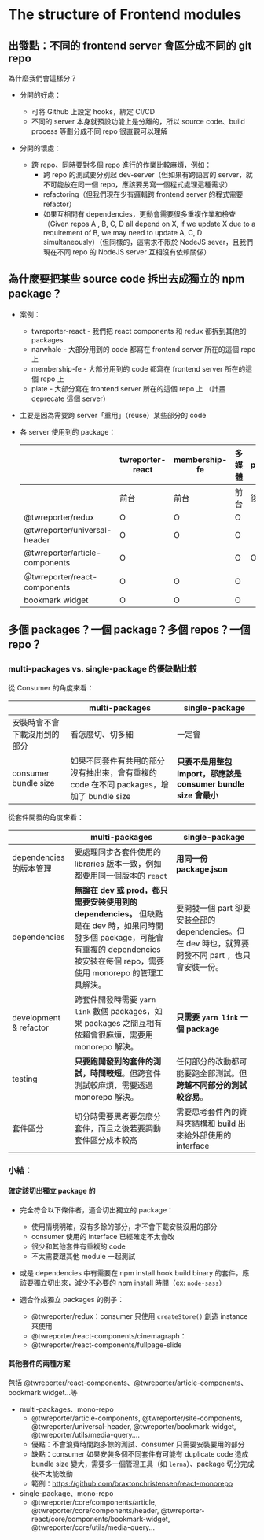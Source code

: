 # The structure of Frontend modules

## 出發點：不同的 frontend server 會區分成不同的 git repo

為什麼我們會這樣分？

- 分開的好處：
  - 可將 Github 上設定 hooks，綁定 CI/CD
  - 不同的 server 本身就預設功能上是分離的，所以 source code、build process 等劃分成不同 repo 很直觀可以理解

- 分開的壞處：
  - 跨 repo、同時要對多個 repo 進行的作業比較麻煩，例如：
    - 跨 repo 的測試要分別起 dev-server（但如果有跨語言的 server，就不可能放在同一個 repo，應該要另寫一個程式處理這種需求）
    - refactoring（但我們現在少有邏輯跨 frontend server 的程式需要 refactor）
    - 如果互相間有 dependencies，更動會需要很多重複作業和檢查（Given repos A , B, C, D all depend on X, if we update X due to a requirement of B, we may need to update A, C, D simultaneously）（但同樣的，這需求不限於 NodeJS sever，且我們現在不同 repo 的 NodeJS server 互相沒有依賴關係）

## 為什麼要把某些 source code 拆出去成獨立的 npm package？

- 案例：
  - twreporter-react - 我們把 react components 和 redux 都拆到其他的 packages
  - narwhale - 大部分用到的 code 都寫在 frontend server 所在的這個 repo 上
  - membership-fe - 大部分用到的 code 都寫在 frontend server 所在的這個 repo 上
  - plate - 大部分寫在 frontend server 所在的這個 repo 上 （計畫 deprecate 這個 server）

- 主要是因為需要跨 server「重用」（reuse）某些部分的 code

- 各 server 使用到的 package：

  

  |                                | twreporter-react | membership-fe | 多媒體 | plate | narwhale |
  | ------------------------------ | ---------------- | ------------- | ------ | ----- | -------- |
  |                                | 前台             | 前台          | 前台   | 後台  | 後台     |
  | @twreporter/redux              | O                | O             | O      |       |          |
  | @twreporter/universal-header   | O                | O             | O      |       |          |
  | @twreporter/article-components | O                |               | O      | O     | O        |
  | ＠twreporter/react-components  | O                | O             | O      |       |          |
  | bookmark widget                | O                | O             | O      |       |          |

## 多個 packages？一個 package？多個 repos？一個 repo？

### multi-packages vs. single-package 的優缺點比較

從 Consumer 的角度來看：

|                              | multi-packages                                               | single-package                                               |
| ---------------------------- | ------------------------------------------------------------ | ------------------------------------------------------------ |
| 安裝時會不會下載沒用到的部分 | 看怎麼切、切多細                                             | 一定會                                                       |
| consumer bundle size         | 如果不同套件有共用的部分沒有抽出來，會有重複的 code 在不同 packages，增加了 bundle size | **只要不是用整包 import，那應該是 consumer bundle size 會最小** |

從套件開發的角度來看：

|                         | multi-packages                                               | single-package                                               |
| ----------------------- | ------------------------------------------------------------ | ------------------------------------------------------------ |
| dependencies 的版本管理 | 要處理同步各套件使用的 libraries 版本一致，例如都要用同一個版本的 `react` | **用同一份 package.json**                                    |
| dependencies            | **無論在 dev 或 prod，都只需要安裝使用到的 dependencies。** 但缺點是在 dev 時，如果同時開發多個 package，可能會有重複的 dependencies 被安裝在每個 repo，需要使用 monorepo 的管理工具解決。 | 要開發一個 part 卻要安裝全部的 dependencies。但在 dev 時也，就算要開發不同 part ，也只會安裝一份。                  |
| development & refactor  | 跨套件開發時需要  `yarn link` 數個 packages，如果 packages 之間互相有依賴會很麻煩，需要用 monorepo 解決。 | **只需要 `yarn link` 一個 package**                                 |
| testing                 | **只要跑開發到的套件的測試，時間較短**。但跨套件測試較麻煩，需要透過 monorepo 解決。 | 任何部分的改動都可能要跑全部測試。但**跨越不同部分的測試較容易**。 |
| 套件區分                | 切分時需要思考要怎麼分套件，而且之後若要調動套件區分成本較高 | 需要思考套件內的資料夾結構和 build 出來給外部使用的 interface |

### 小結：

#### 確定該切出獨立 package 的

- 完全符合以下條件者，適合切出獨立的 package：
  - 使用情境明確，沒有多餘的部分，才不會下載安裝沒用的部分
  - consumer 使用的 interface 已經確定不太會改
  - 很少和其他套件有重複的 code
  - 不太需要跟其他 module 一起測試

- 或是 dependencies 中有需要在 npm install hook build binary 的套件，應該要獨立切出來，減少不必要的 npm install 時間（ex: `node-sass`）

- 適合作成獨立 packages 的例子：
  - @twreporter/redux：consumer 只使用 `createStore()` 創造 instance 來使用
  - @twreporter/react-components/cinemagraph：
  - @twreporter/react-components/fullpage-slide

#### 其他套件的兩種方案

包括 @twreporter/react-components、@twreporter/article-components、bookmark widget…等

- multi-packages、mono-repo
  - @twreporter/article-components, @twreporter/site-components, @twreporter/universal-header, @twreporter/bookmark-widget, @twreporter/utils/media-query….
  - 優點：不會浪費時間跑多餘的測試、consumer 只需要安裝要用的部分
  - 缺點：consumer 如果安裝多個不同套件有可能有 duplicate code 造成 bundle size 變大，需要多一個管理工具（如 `lerna`）、package 切分完成後不太能改動
  - 範例：https://github.com/braxtonchristensen/react-monorepo
- single-package、mono-repo
  - @twreporter/core/components/article, @twreporter/core/components/header, @twreporter-react/core/components/bookmark-widget, @twreporter/core/utils/media-query…
